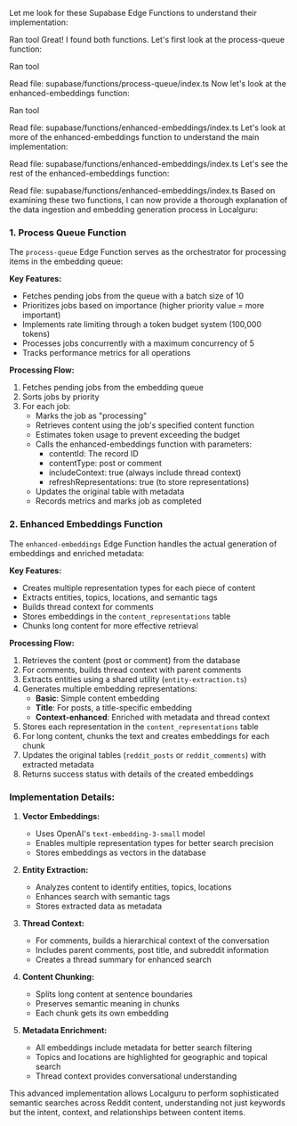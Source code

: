 
Let me look for these Supabase Edge Functions to understand their implementation:

Ran tool
Great! I found both functions. Let's first look at the process-queue function:

Ran tool

Read file: supabase/functions/process-queue/index.ts
Now let's look at the enhanced-embeddings function:

Ran tool

Read file: supabase/functions/enhanced-embeddings/index.ts
Let's look at more of the enhanced-embeddings function to understand the main implementation:

Read file: supabase/functions/enhanced-embeddings/index.ts
Let's see the rest of the enhanced-embeddings function:

Read file: supabase/functions/enhanced-embeddings/index.ts
Based on examining these two functions, I can now provide a thorough explanation of the data ingestion and embedding generation process in Localguru:

### 1. Process Queue Function

The `process-queue` Edge Function serves as the orchestrator for processing items in the embedding queue:

**Key Features:**
- Fetches pending jobs from the queue with a batch size of 10
- Prioritizes jobs based on importance (higher priority value = more important)
- Implements rate limiting through a token budget system (100,000 tokens)
- Processes jobs concurrently with a maximum concurrency of 5
- Tracks performance metrics for all operations

**Processing Flow:**
1. Fetches pending jobs from the embedding queue
2. Sorts jobs by priority
3. For each job:
   - Marks the job as "processing" 
   - Retrieves content using the job's specified content function
   - Estimates token usage to prevent exceeding the budget
   - Calls the enhanced-embeddings function with parameters:
     - contentId: The record ID
     - contentType: post or comment
     - includeContext: true (always include thread context)
     - refreshRepresentations: true (to store representations)
   - Updates the original table with metadata
   - Records metrics and marks job as completed

### 2. Enhanced Embeddings Function

The `enhanced-embeddings` Edge Function handles the actual generation of embeddings and enriched metadata:

**Key Features:**
- Creates multiple representation types for each piece of content
- Extracts entities, topics, locations, and semantic tags
- Builds thread context for comments
- Stores embeddings in the `content_representations` table
- Chunks long content for more effective retrieval

**Processing Flow:**
1. Retrieves the content (post or comment) from the database
2. For comments, builds thread context with parent comments
3. Extracts entities using a shared utility (`entity-extraction.ts`)
4. Generates multiple embedding representations:
   - **Basic**: Simple content embedding 
   - **Title**: For posts, a title-specific embedding
   - **Context-enhanced**: Enriched with metadata and thread context
5. Stores each representation in the `content_representations` table
6. For long content, chunks the text and creates embeddings for each chunk
7. Updates the original tables (`reddit_posts` or `reddit_comments`) with extracted metadata
8. Returns success status with details of the created embeddings

### Implementation Details:

1. **Vector Embeddings:**
   - Uses OpenAI's `text-embedding-3-small` model
   - Enables multiple representation types for better search precision
   - Stores embeddings as vectors in the database

2. **Entity Extraction:**
   - Analyzes content to identify entities, topics, locations
   - Enhances search with semantic tags
   - Stores extracted data as metadata

3. **Thread Context:**
   - For comments, builds a hierarchical context of the conversation
   - Includes parent comments, post title, and subreddit information
   - Creates a thread summary for enhanced search

4. **Content Chunking:**
   - Splits long content at sentence boundaries
   - Preserves semantic meaning in chunks
   - Each chunk gets its own embedding

5. **Metadata Enrichment:**
   - All embeddings include metadata for better search filtering
   - Topics and locations are highlighted for geographic and topical search
   - Thread context provides conversational understanding

This advanced implementation allows Localguru to perform sophisticated semantic searches across Reddit content, understanding not just keywords but the intent, context, and relationships between content items.
